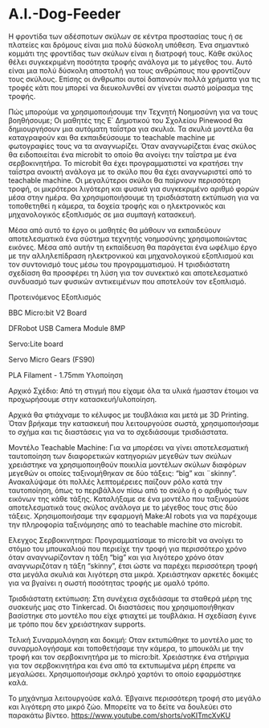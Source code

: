 # A.I.-Dog-Feeder
Η φροντίδα των αδέσποτων σκύλων σε κέντρα προστασίας τους ή σε πλατείες και δρόμους είναι μια πολύ δύσκολη υπόθεση. Ένα σημαντικό κομμάτι της φροντίδας των σκύλων είναι η διατροφή τους. Κάθε σκύλος θέλει συγκεκριμένη ποσότητα τροφής ανάλογα με το μέγεθος του. Αυτό είναι μια πολύ δύσκολη αποστολή για τους ανθρώπους που φροντίζουν τους σκύλους. Επίσης οι άνθρωποι αυτοί δαπανούν πολλά χρήματα για τις τροφές κάτι που μπορεί να διευκολυνθεί αν γίνεται σωστό μοίρασμα της τροφής.

Πώς μπορούμε να χρησιμοποιήσουμε την Τεχνητή Νοημοσύνη για να τους βοηθήσουμε; Οι μαθητές της Ε΄ Δημοτικού του Σχολείου Pinewood θα δημιουργήσουν μια αυτόματη ταΐστρα για σκυλιά. Τα σκυλιά μοντέλα θα καταγραφούν και θα εκπαιδεύσουμε το teachable machine με φωτογραφίες τους να τα αναγνωρίζει. Όταν αναγνωρίζεται ένας σκύλος θα ειδοποιείται ένα microbit το οποίο θα ανοίγει την ταΐστρα με ένα σερβοκινητήρα. Το microbit θα έχει προγραμματιστεί να κρατήσει την ταΐστρα ανοικτή ανάλογα με το σκύλο που θα έχει αναγνωριστεί από το teachable machine. Οι μεγαλύτεροι σκύλοι θα παίρνουν περισσότερη τροφή, οι μικρότεροι λιγότερη και φυσικά για συγκεκριμένο αριθμό φορών μέσα στην ημέρα. Θα χρησιμοποιήσουμε τη τρισδιάστατη εκτύπωση για να τοποθετηθεί η κάμερα, τα δοχεία τροφής και ο ηλεκτρονικός και μηχανολογικός εξοπλισμός σε μια συμπαγή κατασκευή.

Μέσα από αυτό το έργο οι μαθητές θα μάθουν να εκπαιδεύουν αποτελεσματικά ένα σύστημα τεχνητής νοημοσύνης χρησιμοποιώντας εικόνες. Μέσα από αυτήν τη εκπαίδευση θα παράγεται ένα ωφέλιμο έργο με την αλληλεπίδραση ηλεκτρονικού και μηχανολογικού εξοπλισμού και τον  συντονισμό τους μέσω του προγραμματισμού. Η τρισδιάστατη σχεδίαση θα προσφέρει τη λύση για τον συνεκτικό και αποτελεσματικό συνδυασμό των φυσικών αντικειμένων που αποτελούν τον εξοπλισμό.

Προτεινόμενος Εξοπλισμός

BBC Micro:bit V2 Board  

DFRobot USB Camera Module 8MP 

Servo:Lite board 

Servo Micro Gears (FS90) 

PLA Filament - 1.75mm 
Υλοποίηση 

Αρχικό Σχέδιο: Από τη στιγμή που είχαμε όλα τα υλικά ήμασταν έτοιμοι να προχωρήσουμε στην κατασκευή/υλοποίηση. 


Αρχικά θα φτιάχναμε το κέλυφος με τουβλάκια και μετά με 3D Printing. Όταν βρήκαμε την κατασκευή που λειτουργούσε σωστά, χρησιμοποιήσαμε το σχήμα και τις διαστάσεις για να το σχεδιάσουμε τρισδιάστατα.


Μοντέλο Teachable Machine: Για να μπορέσει να γίνει αποτελεσματική ταυτοποίηση των διαφορετικών κατηγοριών μεγεθών των σκύλων χρειάστηκε να χρησιμοποιηθούν ποικιλία μοντέλων σκύλων  διαφόρων μεγεθών οι οποίες ταξινομήθηκαν σε δύο τάξεις: “big” και ¨skinny”. Ανακαλύψαμε ότι πολλές λεπτομέρειες παίζουν ρόλο κατά την ταυτοποίηση, όπως το περιβάλλον πίσω από το σκύλο ή ο αριθμός των εικόνων της κάθε τάξης. Καταλήξαμε σε ένα μοντέλο που ταξινομούσε αποτελεσματικά τους σκύλος ανάλογα με το μέγεθος τους στις δύο τάξεις. Χρησιμοποιήσαμε την εφαρμογή Make:ΑΙ robots για να παρέχουμε την πληροφορία ταξινόμησης από το teachable machine στο microbit. 

Ελεγχος Σερβοκινητηρα: Προγραμματίσαμε το micro:bit να ανοίγει το στόμιο του μπουκαλιού που περιείχε την τροφή για περισσότερο χρόνο όταν αναγνωρίζονταν η τάξη “big” και για λιγότερο χρόνο όταν αναγνωριζόταν η τάξη “skinny”, έτσι ώστε να παρέχει περισσότερη τροφή στα μεγάλα σκυλιά και λιγότερη στα μικρά. Χρειάστηκαν αρκετές δοκιμές για να βγαίνει η σωστή ποσότητας τροφής με ομαλό τρόπο. 

Τρισδιάστατη εκτύπωση: Στη συνέχεια σχεδιάσαμε τα σταθερά μέρη της συσκευής μας στο Tinkercad. Οι διαστάσεις που χρησιμοποιήθηκαν βασίστηκε στο μοντέλο που είχε φτιαχτεί με τουβλάκια. Η σχεδίαση έγινε με τρόπο που δεν χρειάστηκαν supports.

Τελική Συναρμολόγηση και δοκιμή: Οταν εκτυπώθηκε το μοντέλο μας το συναρμολογήσαμε και τοποθετήσαμε την κάμερα, το μπουκάλι με την τροφή και τον σερβοκινητήρα με το micro:bit. Χρειάστηκε ένα στήριγμα για τον σερβοκινητήρα και ένα από τα εκτυπωμένα μέρη έπρεπε να μεγαλώσει. Χρησιμοποιήσαμε σκληρό χαρτόνι το οποίο εφαρμόστηκε καλά.

Το μηχάνημα λειτουργούσε καλά. Έβγαινε περισσότερη τροφή στο μεγάλο και λιγότερη στο μικρό ζώο.
Μπορείτε να το δείτε να δουλεύει στο παρακάτω βίντεο.
https://www.youtube.com/shorts/voKITmcXvKU
